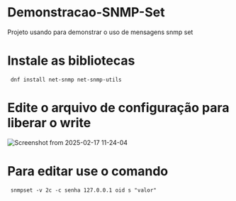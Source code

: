 # Demonstracao-SNMP-Set
 Projeto usando para demonstrar o uso de mensagens snmp set

# Instale as bibliotecas
 ``` dnf install net-snmp net-snmp-utils```

 # Edite o arquivo de configuração para liberar o write
 ![Screenshot from 2025-02-17 11-24-04](https://github.com/user-attachments/assets/bc7d0064-f835-42da-966e-333261acae85)

# Para editar use o comando
  ``` snmpset -v 2c -c senha 127.0.0.1 oid s "valor"```
